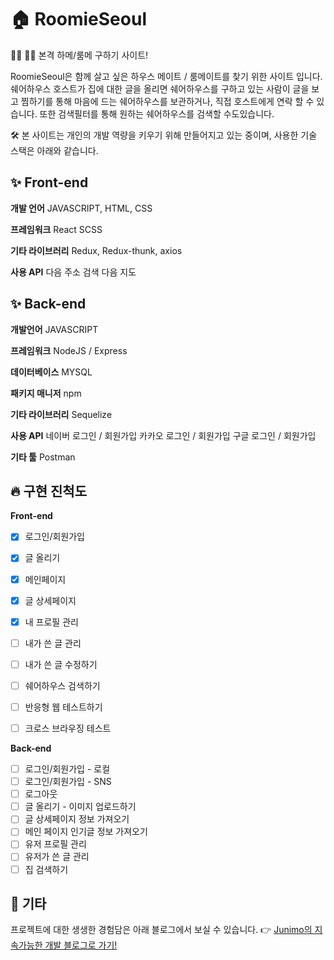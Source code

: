 # 🏠 RoomieSeoul

🙋‍♀️ 🙋‍♂️ 본격 하메/룸메 구하기 사이트!

RoomieSeoul은 함께 살고 싶은 하우스 메이트 / 룸메이트를 찾기 위한 사이트 입니다. 쉐어하우스 호스트가 집에 대한 글을 올리면 쉐어하우스를 구하고 있는 사람이 글을 보고 찜하기를 통해 마음에 드는 쉐어하우스를 보관하거나, 직접 호스트에게 연락 할 수 있습니다. 또한 검색필터를 통해 원하는 쉐어하우스를 검색할 수도있습니다.

🛠 본 사이트는 개인의 개발 역량을 키우기 위해 만들어지고 있는 중이며, 사용한 기술 스택은 아래와 같습니다.

## ✨ Front-end

**개발 언어**
JAVASCRIPT, HTML, CSS

**프레임워크**
React
SCSS

**기타 라이브러리**
Redux, Redux-thunk, axios

**사용 API**
다음 주소 검색 
다음 지도 

## ✨ Back-end

**개발언어**
JAVASCRIPT

**프레임워크**
NodeJS / Express

**데이터베이스**
MYSQL

**패키지 매니저**
npm

**기타 라이브러리**
Sequelize

**사용 API**
네이버 로그인 / 회원가입
카카오 로그인 / 회원가입
구글 로그인 / 회원가입

**기타 툴**
Postman

## 🔥 구현 진척도
**Front-end**
 - [x] 로그인/회원가입
 - [x] 글 올리기
 - [x]  메인페이지
 - [x] 글 상세페이지
 - [x] 내 프로필 관리
 - [ ] 내가 쓴 글 관리
 - [ ] 내가 쓴 글 수정하기 
 - [ ] 쉐어하우스 검색하기 
 - [ ] 반응형 웹 테스트하기
 - [ ] 크로스 브라우징 테스트


**Back-end**
 - [ ] 로그인/회원가입 - 로컬
 - [ ] 로그인/회원가입 - SNS
 - [ ] 로그아웃
 - [ ] 글 올리기 - 이미지 업로드하기
 - [ ] 글 상세페이지 정보 가져오기
 - [ ] 메인 페이지 인기글 정보 가져오기
 - [ ] 유저 프로필 관리
 - [ ] 유저가 쓴 글 관리
 - [ ] 집 검색하기

## 👀 기타
프로젝트에 대한 생생한 경험담은 아래 블로그에서 보실 수 있습니다. 
👉 [Junimo의 지속가능한 개발 블로그로 가기!](https://sustainable-dev.tistory.com/category/Project%20Log/RoomieSeoul)